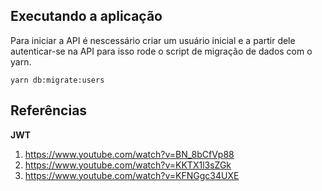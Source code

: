 ## Executando a aplicação

Para iniciar a API é nescessário criar um usuário inicial e a partir dele autenticar-se na API para isso rode o script
de migração de dados com o yarn.

```
yarn db:migrate:users
```

## Referências

**JWT**

1. https://www.youtube.com/watch?v=BN_8bCfVp88
2. https://www.youtube.com/watch?v=KKTX1l3sZGk
3. https://www.youtube.com/watch?v=KFNGgc34UXE
